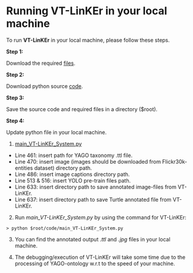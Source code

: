 # Running VT-LinKEr in your local machine

To run **VT-LinKEr** in your local machine, please follow these steps.

**Step 1:**

Download the required [files](https://figshare.com/articles/VTKEL_resource_files/8247770/3).

**Step 2:**

Download python source [code](https://github.com/shahidost/Baseline4VTKEL/tree/master/source/code).

**Step 3:**

Save the source code and required files in a directory ($root).

**Step 4:**

Update python file in your local machine.

1. [main_VT-LinKEr_System.py](https://github.com/shahidost/Baseline4VTKEL/blob/master/source/code/main_VT-LinKEr_System.py)

-	Line 461: insert path for YAGO taxonomy .ttl file.
-	Line 470: insert image (images should be downloaded from Flickr30k-entities dataset) directory path.
-	Line 486: insert image captions directory path.
-	Line 513 & 516: insert YOLO pre-train files path.
-	Line 633: insert directory path to save annotated image-files from VT-LinKEr.
-	Line 637: insert directory path to save Turtle annotated file from VT-LinKEr.

2. Run *main_VT-LinKEr_System.py* by using the command for VT-LinKEr:
```
> python $root/code/main_VT-LinKEr_System.py
```
3. You can find the annotated output *.ttl* and *.jpg* files in your local machine.

4. The debugging/execution of VT-LinKEr will take some time due to the processing of YAGO-ontology w.r.t to the speed of your machine.
